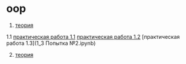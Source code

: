 # oop
1. [теория](Теория_к_ПР.ipynb)

1.1 [практическая работа 1.1](ПР_1_1.ipynb)
   [практическая работа 1.2](1_2.ipynb)
   [практическая работа 1.3](1_3 Попытка №2.ipynb)
   
  
2. [теория]()



